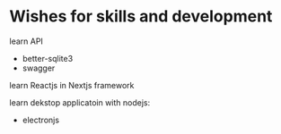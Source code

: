 # Wishes for skills and development

learn API
+ better-sqlite3 
+ swagger

learn Reactjs in Nextjs framework

learn dekstop applicatoin with nodejs:
+ electronjs
